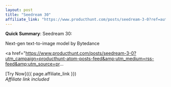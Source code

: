```yaml
---
layout: post
title: "Seedream 30"
affiliate_link: "https://www.producthunt.com/posts/seedream-3-0?ref=autoverse&utm_source=autoverse"
---
```


**Quick Summary**: Seedream 30: <p>
            Next-gen text-to-image model by Bytedance
          </p>
          <p>
            <a href="https://www.producthunt.com/posts/seedream-3-0?utm_campaign=producthunt-atom-posts-feed&amp;utm_medium=rss-feed&amp;utm_source=pr...

[Try Now]({{ page.affiliate_link }})  
*Affiliate link included*
